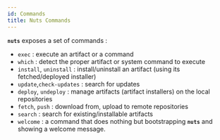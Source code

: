 ```yaml
---
id: Commands
title: Nuts Commands
---
```



**```nuts```** exposes a set of commands :

+ ```exec```               : execute an artifact or a command
+ ```which```              : detect the proper artifact or system command to execute
+ ```install```, ```uninstall``` : install/uninstall an artifact (using its fetched/deployed installer)
+ ```update```,```check-updates```  : search for updates
+ ```deploy```, ```undeploy```   : manage artifacts (artifact installers) on the local repositories
+ ```fetch```, ```push```        : download from, upload to remote repositories
+ ```search```             : search for existing/installable artifacts
+ ```welcome```            : a command that does nothing but bootstrapping **```nuts```** and showing a welcome message.
